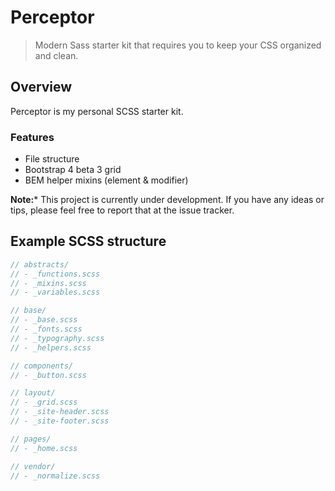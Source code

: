 # Perceptor

> Modern Sass starter kit that requires you to keep your CSS organized and clean.

## Overview

Perceptor is my personal SCSS starter kit. 

### Features

* File structure
* Bootstrap 4 beta 3 grid
* BEM helper mixins (element & modifier)

**Note:*** This project is currently under development. If you have any ideas or tips, please feel free to report that at the issue tracker.

## Example SCSS structure

```scss
// abstracts/
// - _functions.scss
// - _mixins.scss
// - _variables.scss

// base/
// - _base.scss
// - _fonts.scss
// - _typography.scss
// - _helpers.scss

// components/
// - _button.scss

// layout/
// - _grid.scss
// - _site-header.scss
// - _site-footer.scss

// pages/
// - _home.scss

// vendor/
// - _normalize.scss
```
